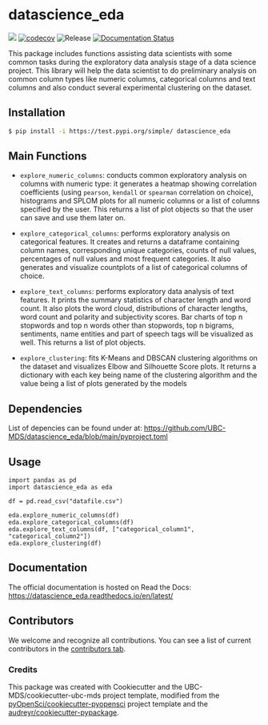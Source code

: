 # datascience_eda 

![](https://github.com/lephanthuymai/datascience_eda/workflows/build/badge.svg) 
[![codecov](https://codecov.io/gh/UBC-MDS/datascience_eda/branch/main/graph/badge.svg?token=FL08APHGDS)](https://codecov.io/gh/UBC-MDS/datascience_eda)
![Release](https://github.com/lephanthuymai/datascience_eda/workflows/Release/badge.svg) 
[![Documentation Status](https://readthedocs.org/projects/datascience_eda/badge/?version=latest)](https://datascience_eda.readthedocs.io/en/latest/?badge=latest)

This package includes functions assisting data scientists with some common tasks during the exploratory data analysis stage of a data science project. This library will help the data scientist to do preliminary analysis on common column types like numeric columns, categorical columns and text columns and also conduct several experimental clustering on the dataset.

## Installation

```bash
$ pip install -i https://test.pypi.org/simple/ datascience_eda
```

## Main Functions

- `explore_numeric_columns`: conducts common exploratory analysis on columns with numeric type: it generates a heatmap showing correlation coefficients (using `pearson`, `kendall` or `spearman` correlation on choice), histograms and SPLOM plots for all numeric columns or a list of columns specified by the user. This returns a list of plot objects so that the user can save and use them later on.

- `explore_categorical_columns`: performs exploratory analysis on categorical features. It creates and returns a dataframe containing column names, corresponding unique categories, counts of null values, percentages of null values and most frequent categories. It also generates and visualize countplots of a list of categorical columns of choice.

- `explore_text_columns`: performs exploratory data analysis of text features. It prints the summary statistics of character length and word count. It also plots the word cloud, distributions of character lengths, word count and polarity and subjectivity scores. Bar charts of top n stopwords and top n words other than stopwords, top n bigrams, sentiments, name entities and part of speech tags will be visualized as well. This returns a list of plot objects.

- `explore_clustering`: fits K-Means and DBSCAN clustering algorithms on the dataset and visualizes Elbow and Silhouette Score plots. It returns a dictionary with each key being name of the clustering algorithm and the value being a list of plots generated by the models


## Dependencies

List of depencies can be found under at: https://github.com/UBC-MDS/datascience_eda/blob/main/pyproject.toml

## Usage

```
import pandas as pd
import datascience_eda as eda

df = pd.read_csv("datafile.csv")

eda.explore_numeric_columns(df)
eda.explore_categorical_columns(df)
eda.explore_text_columns(df, ["categorical_column1", "categorical_column2"])
eda.explore_clustering(df)

```

## Documentation

The official documentation is hosted on Read the Docs: https://datascience_eda.readthedocs.io/en/latest/

## Contributors

We welcome and recognize all contributions. You can see a list of current contributors in the [contributors tab](https://github.com/UBC-MDS/datascience_eda/graphs/contributors).

### Credits

This package was created with Cookiecutter and the UBC-MDS/cookiecutter-ubc-mds project template, modified from the [pyOpenSci/cookiecutter-pyopensci](https://github.com/pyOpenSci/cookiecutter-pyopensci) project template and the [audreyr/cookiecutter-pypackage](https://github.com/audreyr/cookiecutter-pypackage).
